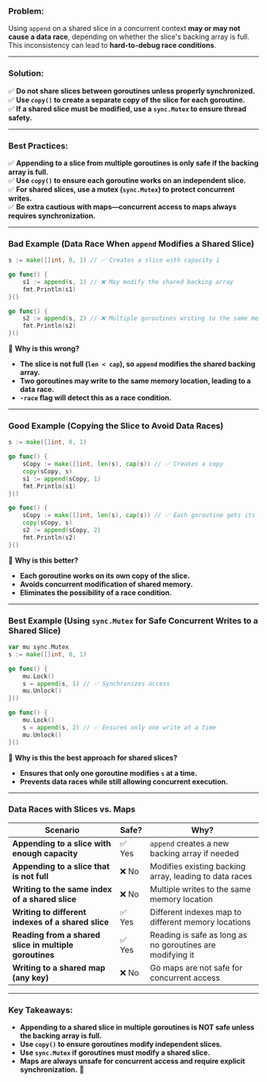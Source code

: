 ### **Problem:**

Using `append` on a shared slice in a concurrent context **may or may not cause a data race**, depending on whether the slice's backing array is full. This inconsistency can lead to **hard-to-debug race conditions**.

---

### **Solution:**

✅ **Do not share slices between goroutines unless properly synchronized.**  
✅ **Use `copy()` to create a separate copy of the slice for each goroutine.**  
✅ **If a shared slice must be modified, use a `sync.Mutex` to ensure thread safety.**

---

### **Best Practices:**

✅ **Appending to a slice from multiple goroutines is only safe if the backing array is full.**  
✅ **Use `copy()` to ensure each goroutine works on an independent slice.**  
✅ **For shared slices, use a mutex (`sync.Mutex`) to protect concurrent writes.**  
✅ **Be extra cautious with maps—concurrent access to maps always requires synchronization.**

---

### **Bad Example (Data Race When `append` Modifies a Shared Slice)**

```go
s := make([]int, 0, 1) // ✅ Creates a slice with capacity 1

go func() {
	s1 := append(s, 1) // ❌ May modify the shared backing array
	fmt.Println(s1)
}()

go func() {
	s2 := append(s, 2) // ❌ Multiple goroutines writing to the same memory
	fmt.Println(s2)
}()
```

🔴 **Why is this wrong?**

- **The slice is not full (`len < cap`), so `append` modifies the shared backing array.**
- **Two goroutines may write to the same memory location, leading to a data race.**
- **`-race` flag will detect this as a race condition.**

---

### **Good Example (Copying the Slice to Avoid Data Races)**

```go
s := make([]int, 0, 1)

go func() {
	sCopy := make([]int, len(s), cap(s)) // ✅ Creates a copy
	copy(sCopy, s)
	s1 := append(sCopy, 1)
	fmt.Println(s1)
}()

go func() {
	sCopy := make([]int, len(s), cap(s)) // ✅ Each goroutine gets its own copy
	copy(sCopy, s)
	s2 := append(sCopy, 2)
	fmt.Println(s2)
}()
```

🔵 **Why is this better?**

- **Each goroutine works on its own copy of the slice.**
- **Avoids concurrent modification of shared memory.**
- **Eliminates the possibility of a race condition.**

---

### **Best Example (Using `sync.Mutex` for Safe Concurrent Writes to a Shared Slice)**

```go
var mu sync.Mutex
s := make([]int, 0, 1)

go func() {
	mu.Lock()
	s = append(s, 1) // ✅ Synchronizes access
	mu.Unlock()
}()

go func() {
	mu.Lock()
	s = append(s, 2) // ✅ Ensures only one write at a time
	mu.Unlock()
}()
```

🔵 **Why is this the best approach for shared slices?**

- **Ensures that only one goroutine modifies `s` at a time.**
- **Prevents data races while still allowing concurrent execution.**

---

### **Data Races with Slices vs. Maps**

|**Scenario**|**Safe?**|**Why?**|
|---|---|---|
|**Appending to a slice with enough capacity**|✅ Yes|`append` creates a new backing array if needed|
|**Appending to a slice that is not full**|❌ No|Modifies existing backing array, leading to data races|
|**Writing to the same index of a shared slice**|❌ No|Multiple writes to the same memory location|
|**Writing to different indexes of a shared slice**|✅ Yes|Different indexes map to different memory locations|
|**Reading from a shared slice in multiple goroutines**|✅ Yes|Reading is safe as long as no goroutines are modifying it|
|**Writing to a shared map (any key)**|❌ No|Go maps are not safe for concurrent access|

---

### **Key Takeaways:**

- **Appending to a shared slice in multiple goroutines is NOT safe unless the backing array is full.**
- **Use `copy()` to ensure goroutines modify independent slices.**
- **Use `sync.Mutex` if goroutines must modify a shared slice.**
- **Maps are always unsafe for concurrent access and require explicit synchronization.** 🚀